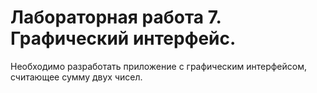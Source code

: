 # Лабораторная работа 7. Графический интерфейс.

Необходимо разработать приложение с графическим интерфейсом, считающее сумму двух чисел.
